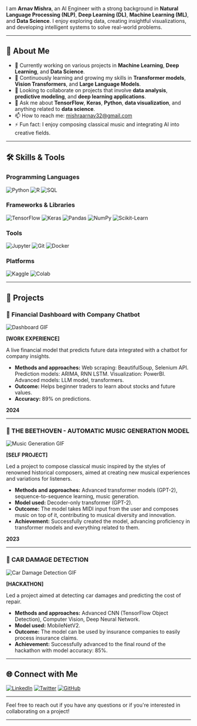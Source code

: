 

I am **Arnav Mishra**, an AI Engineer with a strong background in **Natural Language Processing (NLP)**, **Deep Learning (DL)**, **Machine Learning (ML)**, and **Data Science**. I enjoy exploring data, creating insightful visualizations, and developing intelligent systems to solve real-world problems.

---

## 🚀 About Me

- 🔭 Currently working on various projects in **Machine Learning**, **Deep Learning**, and **Data Science**.
- 🌱 Continuously learning and growing my skills in **Transformer models**, **Vision Transformers**, and **Large Language Models**.
- 👯 Looking to collaborate on projects that involve **data analysis**, **predictive modeling**, and **deep learning applications**.
- 💬 Ask me about **TensorFlow**, **Keras**, **Python**, **data visualization**, and anything related to **data science**.
- 📫 How to reach me: [mishraarnav32@gmail.com](mailto:mishraarnav32@gmail.com)
- ⚡ Fun fact: I enjoy composing classical music and integrating AI into creative fields.

---

## 🛠 Skills & Tools

### Programming Languages
![Python](https://img.shields.io/badge/Python-3670A0?style=for-the-badge&logo=python&logoColor=ffdd54)
![R](https://img.shields.io/badge/R-276DC3?style=for-the-badge&logo=r&logoColor=white)
![SQL](https://img.shields.io/badge/SQL-007396?style=for-the-badge&logo=sql&logoColor=white)

### Frameworks & Libraries
![TensorFlow](https://img.shields.io/badge/TensorFlow-FF6F00?style=for-the-badge&logo=tensorflow&logoColor=white)
![Keras](https://img.shields.io/badge/Keras-D00000?style=for-the-badge&logo=keras&logoColor=white)
![Pandas](https://img.shields.io/badge/Pandas-150458?style=for-the-badge&logo=pandas&logoColor=white)
![NumPy](https://img.shields.io/badge/NumPy-013243?style=for-the-badge&logo=numpy&logoColor=white)
![Scikit-Learn](https://img.shields.io/badge/Scikit--Learn-F7931E?style=for-the-badge&logo=scikit-learn&logoColor=white)

### Tools
![Jupyter](https://img.shields.io/badge/Jupyter-F37626?style=for-the-badge&logo=jupyter&logoColor=white)
![Git](https://img.shields.io/badge/Git-F05032?style=for-the-badge&logo=git&logoColor=white)
![Docker](https://img.shields.io/badge/Docker-2496ED?style=for-the-badge&logo=docker&logoColor=white)

### Platforms
![Kaggle](https://img.shields.io/badge/Kaggle-20BEFF?style=for-the-badge&logo=kaggle&logoColor=white)
![Colab](https://img.shields.io/badge/Colab-F9AB00?style=for-the-badge&logo=googlecolab&logoColor=white)

---

## 💼 Projects

### 🌟 Financial Dashboard with Company Chatbot

![Dashboard GIF](https://i.giphy.com/media/v1.Y2lkPTc5MGI3NjExMHhqMm15cTE4dmx1YWFzeXJzdzl1NGdmbTlxZnEyaWhiamR1dmJsaiZlcD12MV9pbnRlcm5hbF9naWZfYnlfaWQmY3Q9Zw/67SXcAhhz0frMqhyAZ/giphy.gif)

**[WORK EXPERIENCE]**

A live financial model that predicts future data integrated with a chatbot for company insights.
- **Methods and approaches:** Web scraping: BeautifulSoup, Selenium API. Prediction models: ARIMA, RNN LSTM. Visualization: PowerBI. Advanced models: LLM model, transformers.
- **Outcome:** Helps beginner traders to learn about stocks and future values.
- **Accuracy:** 89% on predictions.

**2024**

---

### 🌟 THE BEETHOVEN - AUTOMATIC MUSIC GENERATION MODEL

![Music Generation GIF](https://cdn.dribbble.com/users/965179/screenshots/2541427/media/375eb93946141e2c67f6e117a3dd0a31.gif)

**[SELF PROJECT]**

Led a project to compose classical music inspired by the styles of renowned historical composers, aimed at creating new musical experiences and variations for listeners.
- **Methods and approaches:** Advanced transformer models (GPT-2), sequence-to-sequence learning, music generation.
- **Model used:** Decoder-only transformer (GPT-2).
- **Outcome:** The model takes MIDI input from the user and composes music on top of it, contributing to musical diversity and innovation.
- **Achievement:** Successfully created the model, advancing proficiency in transformer models and everything related to them.

**2023**

---

### 🌟 CAR DAMAGE DETECTION

![Car Damage Detection GIF]([https://media1.tenor.com/m/lDV21olE9WAAAAAd/gta-v-flip.gif](https://tenor.com/bW7y7.gif))

**[HACKATHON]**

Led a project aimed at detecting car damages and predicting the cost of repair.
- **Methods and approaches:** Advanced CNN (TensorFlow Object Detection), Computer Vision, Deep Neural Network.
- **Model used:** MobileNetV2.
- **Outcome:** The model can be used by insurance companies to easily process insurance claims.
- **Achievement:** Successfully advanced to the final round of the hackathon with model accuracy: 85%.

---

## 🌐 Connect with Me

[![LinkedIn](https://img.shields.io/badge/LinkedIn-0077B5?style=for-the-badge&logo=linkedin&logoColor=white)](https://www.linkedin.com/in/arnavmishra12/)
[![Twitter](https://img.shields.io/badge/Twitter-1DA1F2?style=for-the-badge&logo=twitter&logoColor=white)](https://x.com/thearnavmishraa)
[![GitHub](https://img.shields.io/badge/GitHub-181717?style=for-the-badge&logo=github&logoColor=white)](https://github.com/arnavmishra4)

---

Feel free to reach out if you have any questions or if you're interested in collaborating on a project!

---
